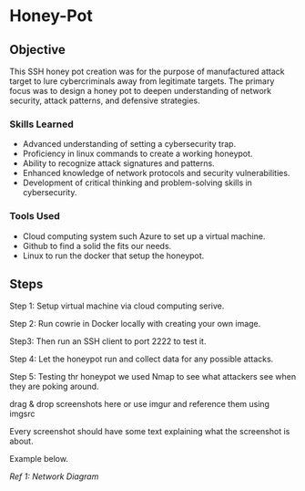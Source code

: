 # Honey-Pot

## Objective
This SSH honey pot creation was for the purpose of manufactured attack target to lure cybercriminals away from legitimate targets.  The primary focus was to design a honey pot to deepen understanding of network security, attack patterns, and defensive strategies.

### Skills Learned

- Advanced understanding of setting a cybersecurity trap.
- Proficiency in linux commands to create a working honeypot.
- Ability to recognize attack signatures and patterns.
- Enhanced knowledge of network protocols and security vulnerabilities.
- Development of critical thinking and problem-solving skills in cybersecurity.

### Tools Used

- Cloud computing system such Azure to set up a virtual machine.
- Github to find a solid the fits our needs.
- Linux to run the docker that setup the honeypot.

## Steps

Step 1: Setup virtual machine via cloud computing serive.

Step 2: Run cowrie in Docker locally with creating your own image.

Step3:  Then run an SSH client to port 2222 to test it.

Step 4: Let the honeypot run and collect data for any possible attacks.

Step 5: Testing thr honeypot we used Nmap to see what attackers see when they are poking around.

drag & drop screenshots here or use imgur and reference them using imgsrc

Every screenshot should have some text explaining what the screenshot is about.

Example below.

*Ref 1: Network Diagram*
